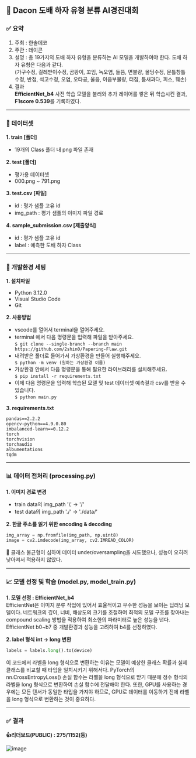 ## 🔨 Dacon 도배 하자 유형 분류 AI경진대회

### ✅ 요약
1. 주최 : 한솔데코
2. 주관 : 데이콘
3. 설명 : 총 19가지의 도배 하자 유형을 분류하는 AI 모델을 개발하여야 한다. 도배 하자 유형은 다음과 같다.<br>
(가구수정, 걸레받이수정, 곰팡이, 꼬임, 녹오염, 들뜸, 면불량, 몰딩수정, 문틀창틀수정, 반점, 석고수정, 오염, 오타공, 울음, 이음부불량, 터짐, 틈새과다, 피스, 훼손)
4. 결과<br>
**EfficientNet_b4** 사전 학습 모델을 불러와 추가 레이어를 쌓은 뒤 학습시킨 결과, **F1score 0.539**를 기록하였다.

---

### 📁 데이터셋
**1. train [폴더]**
- 19개의 Class 폴더 내 png 파일 존재

**2. test [폴더]**
- 평가용 데이터셋
- 000.png ~ 791.png

**3. test.csv [파일]**
- id : 평가 샘플 고유 id
- img_path : 평가 샘플의 이미지 파일 경로

**4. sample_submission.csv [제출양식]**
- id : 평가 샘플 고유 id  
- label : 예측한 도배 하자 Class

---

### 🔗 개발환경 세팅
**1. 설치파일**
- Python 3.12.0
- Visual Studio Code
- Git

**2. 사용방법**
- vscode를 열어서 terminal을 열어주세요.
- terminal 에서 다음 명령문을 입력해 파일을 받아주세요.<br>
  ```$ git clone --single-branch --branch main https://github.com/2shin0/Papering-Flaw.git```
- 내려받은 폴더로 들어가서 가상환경을 만들어 실행해주세요.<br>
  ```$ python -m venv (원하는 가상환경 이름)```
- 가상환경 안에서 다음 명령문을 통해 필요한 라이브러리를 설치해주세요.<br>
  ```$ pip install -r requirements.txt```
- 이제 다음 명령문을 입력해 학습된 모델 및 test 데이터셋 예측결과 csv를 받을 수 있습니다.<br>
  ```$ python main.py```

**3. requirements.txt**
```
pandas==2.2.2
opencv-python==4.9.0.80
imbalanced-learn==0.12.2
torch
torchvision
torchaudio
albumentations
tqdm
```

---

### 📊 데이터 전처리 (processing.py)
**1. 이미지 경로 변경**
- train data의 img_path '\\' → '/'
- test data의 img_path './' → './data/'

**2. 한글 주소를 읽기 위한 encoding & decoding**

```python
img_array = np.fromfile(img_path, np.uint8)
image = cv2.imdecode(img_array, cv2.IMREAD_COLOR)
```

📌 클래스 불균형이 심하여 데이터 under/oversampling을 시도했으나, 성능이 오히려 낮아져서 적용하지 않았다.

---

### 📈 모델 선정 및 학습 (model.py, model_train.py)
**1. 모델 선정 : EfficientNet_b4**<br>
EfficientNet은 이미지 분류 작업에 있어서 효율적이고 우수한 성능을 보이는 딥러닝 모델이다. 네트워크의 깊이, 너비, 해상도의 크기를 조절하여 최적의 모델 구조를 찾아내는 compound scaling 방법을 적용하여 최소한의 파라미터로 높은 성능을 낸다. EfficientNet b0~b7 중 개발환경과 성능을 고려하여 b4를 선정하였다.

**2. label 형식 int → long 변환**

```python
labels = labels.long().to(device)
```

이 코드에서 라벨을 long 형식으로 변환하는 이유는 모델이 예상한 클래스 확률과 실제 클래스를 비교할 때 타입을 일치시키기 위해서다. PyTorch의 nn.CrossEntropyLoss() 손실 함수는 라벨을 long 형식으로 받기 때문에 정수 형식의 라벨을 long 형식으로 변환하여 손실 함수에 전달해야 한다. 또한, GPU를 사용하는 경우에는 모든 텐서가 동일한 타입을 가져야 하므로, GPU로 데이터를 이동하기 전에 라벨을 long 형식으로 변환하는 것이 중요하다.

---

### ✅ 결과
**👍리더보드(PUBLIC) : 275/1152(등)**

![image](https://github.com/2shin0/Papering-Flaw/assets/150658909/2f9504f0-a843-4bbf-a93a-31eae3dcc79c)

